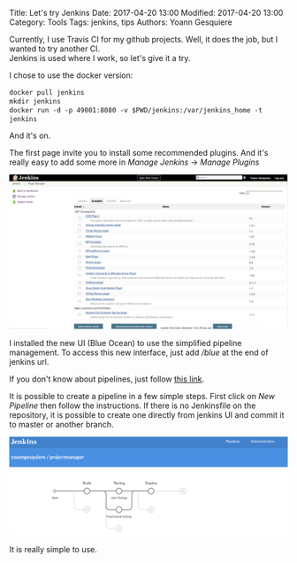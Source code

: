 Title: Let's try Jenkins
Date: 2017-04-20 13:00
Modified: 2017-04-20 13:00
Category: Tools
Tags: jenkins, tips
Authors: Yoann Gesquiere

Currently, I use Travis CI for my github projects. Well, it does the job, but I wanted to try another CI.  
Jenkins is used where I work, so let's give it a try. 

I chose to use the docker version:

```
docker pull jenkins
mkdir jenkins
docker run -d -p 49001:8080 -v $PWD/jenkins:/var/jenkins_home -t jenkins
```

And it's on. 

The first page invite you to install some recommended plugins. And it's really easy to add some more in 
*Manage Jenkins* -> *Manage Plugins*

![Jenkins plugins UI](../resources/images/jenkins-plugins.png)

I installed the new UI (Blue Ocean) to use the simplified pipeline management.
To access this new interface, just add */blue* at the end of jenkins url.

If you don't know about pipelines, just follow [this link](https://jenkins.io/doc/book/pipeline/).

It is possible to create a pipeline in a few simple steps. First click on *New Pipeline* then follow the instructions.
If there is no Jenkinsfile on the repository, it is possible to create one directly from jenkins UI and commit it to
master or another branch.

![Jenkins pipeline creation](../resources/images/jenkins-pipeline.png)

It is really simple to use.
